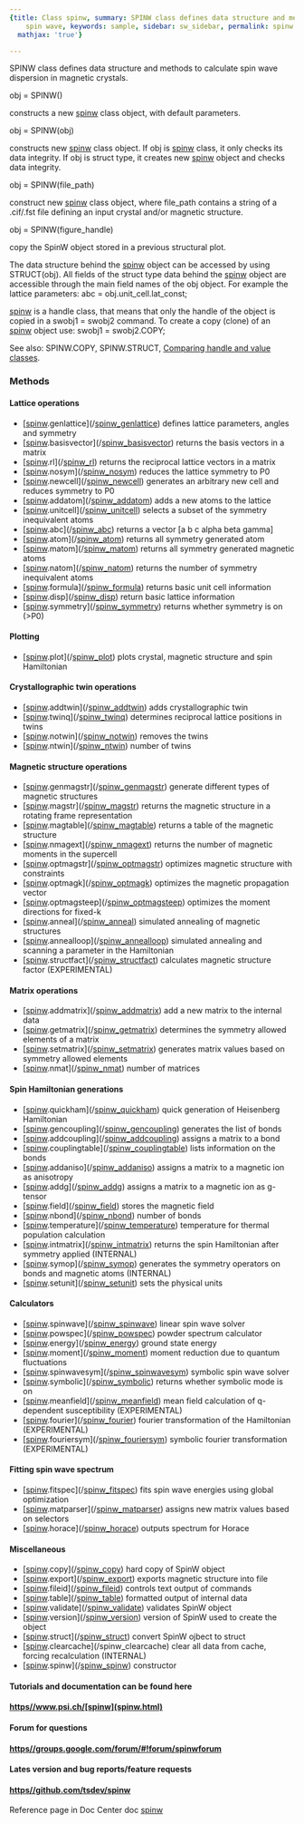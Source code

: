 ```yaml
---
{title: Class spinw, summary: SPINW class defines data structure and methods to calculate
    spin wave, keywords: sample, sidebar: sw_sidebar, permalink: spinw.html, folder: spinw,
  mathjax: 'true'}

---
```

SPINW class defines data structure and methods to calculate spin wave
dispersion in magnetic crystals.
 
obj = SPINW()
 
constructs a new [spinw](spinw.html) class object, with default parameters.
 
obj = SPINW(obj)
 
constructs new [spinw](spinw.html) class object. If obj is [spinw](spinw.html) class, it only
checks its data integrity. If obj is struct type, it creates new
[spinw](spinw.html) object and checks data integrity.
 
obj = SPINW(file_path)
 
construct new [spinw](spinw.html) class object, where file_path contains a string
of a .cif/.fst file defining an input crystal and/or magnetic
structure.
 
obj = SPINW(figure_handle)
 
copy the SpinW object stored in a previous structural plot.
 
The data structure behind the [spinw](spinw.html) object can be accessed by using
STRUCT(obj). All fields of the struct type data behind the [spinw](spinw.html)
object are accessible through the main field names of the obj object.
For example the lattice parameters:
  abc = obj.unit_cell.lat_const;
 
[spinw](spinw.html) is a handle class, that means that only the handle of the
object is copied in a swobj1 = swobj2 command. To create a copy
(clone) of an [spinw](spinw.html) object use:
   swobj1 = swobj2.COPY;
 
See also: SPINW.COPY, SPINW.STRUCT,
<a href='/Applications/MATLAB_R2012b.app/help/matlab/matlab_oop/comparing-handle-and-value-classes.html'>Comparing handle and value classes</a>.
 
### Methods
 
#### Lattice operations

* [[spinw](spinw.html).genlattice](/[spinw_genlattice](spinw_genlattice.html)) defines lattice parameters, angles and symmetry
* [[spinw](spinw.html).basisvector](/[spinw_basisvector](spinw_basisvector.html)) returns the basis vectors in a matrix
* [[spinw](spinw.html).rl](/[spinw_rl](spinw_rl.html)) returns the reciprocal lattice vectors in a matrix
* [[spinw](spinw.html).nosym](/[spinw_nosym](spinw_nosym.html)) reduces the lattice symmetry to P0
* [[spinw](spinw.html).newcell](/[spinw_newcell](spinw_newcell.html)) generates an arbitrary new cell and reduces symmetry to P0
* [[spinw](spinw.html).addatom](/[spinw_addatom](spinw_addatom.html)) adds a new atoms to the lattice
* [[spinw](spinw.html).unitcell](/[spinw_unitcell](spinw_unitcell.html)) selects a subset of the symmetry inequivalent atoms
* [[spinw](spinw.html).abc](/[spinw_abc](spinw_abc.html)) returns a vector [a b c alpha beta gamma]
* [[spinw](spinw.html).atom](/[spinw_atom](spinw_atom.html)) returns all symmetry generated atom
* [[spinw](spinw.html).matom](/[spinw_matom](spinw_matom.html)) returns all symmetry generated magnetic atoms
* [[spinw](spinw.html).natom](/[spinw_natom](spinw_natom.html)) returns the number of symmetry inequivalent atoms
* [[spinw](spinw.html).formula](/[spinw_formula](spinw_formula.html)) returns basic unit cell information
* [[spinw](spinw.html).disp](/[spinw_disp](spinw_disp.html)) return basic lattice information
* [[spinw](spinw.html).symmetry](/[spinw_symmetry](spinw_symmetry.html)) returns whether symmetry is on (>P0)
    
#### Plotting

* [[spinw](spinw.html).plot](/[spinw_plot](spinw_plot.html)) plots crystal, magnetic structure and spin Hamiltonian
 
#### Crystallographic twin operations

* [[spinw](spinw.html).addtwin](/[spinw_addtwin](spinw_addtwin.html)) adds crystallographic twin
* [[spinw](spinw.html).twinq](/[spinw_twinq](spinw_twinq.html)) determines reciprocal lattice positions in twins
* [[spinw](spinw.html).notwin](/[spinw_notwin](spinw_notwin.html)) removes the twins
* [[spinw](spinw.html).ntwin](/[spinw_ntwin](spinw_ntwin.html)) number of twins
 
#### Magnetic structure operations

* [[spinw](spinw.html).genmagstr](/[spinw_genmagstr](spinw_genmagstr.html)) generate different types of magnetic structures
* [[spinw](spinw.html).magstr](/[spinw_magstr](spinw_magstr.html)) returns the magnetic structure in a rotating frame representation
* [[spinw](spinw.html).magtable](/[spinw_magtable](spinw_magtable.html)) returns a table of the magnetic structure
* [[spinw](spinw.html).nmagext](/[spinw_nmagext](spinw_nmagext.html)) returns the number of magnetic moments in the supercell
* [[spinw](spinw.html).optmagstr](/[spinw_optmagstr](spinw_optmagstr.html)) optimizes magnetic structure with constraints
* [[spinw](spinw.html).optmagk](/[spinw_optmagk](spinw_optmagk.html)) optimizes the magnetic propagation vector
* [[spinw](spinw.html).optmagsteep](/[spinw_optmagsteep](spinw_optmagsteep.html)) optimizes the moment directions for fixed-k
* [[spinw](spinw.html).anneal](/[spinw_anneal](spinw_anneal.html)) simulated annealing of magnetic structures
* [[spinw](spinw.html).annealloop](/[spinw_annealloop](spinw_annealloop.html)) simulated annealing and scanning a parameter in the Hamiltonian
* [[spinw](spinw.html).structfact](/[spinw_structfact](spinw_structfact.html)) calculates magnetic structure factor (EXPERIMENTAL)
    
#### Matrix operations

* [[spinw](spinw.html).addmatrix](/[spinw_addmatrix](spinw_addmatrix.html)) add a new matrix to the internal data
* [[spinw](spinw.html).getmatrix](/[spinw_getmatrix](spinw_getmatrix.html)) determines the symmetry allowed elements of a matrix
* [[spinw](spinw.html).setmatrix](/[spinw_setmatrix](spinw_setmatrix.html)) generates matrix values based on symmetry allowed elements
* [[spinw](spinw.html).nmat](/[spinw_nmat](spinw_nmat.html)) number of matrices
    
#### Spin Hamiltonian generations

* [[spinw](spinw.html).quickham](/[spinw_quickham](spinw_quickham.html)) quick generation of Heisenberg Hamiltonian
* [[spinw](spinw.html).gencoupling](/[spinw_gencoupling](spinw_gencoupling.html)) generates the list of bonds
* [[spinw](spinw.html).addcoupling](/[spinw_addcoupling](spinw_addcoupling.html)) assigns a matrix to a bond
* [[spinw](spinw.html).couplingtable](/[spinw_couplingtable](spinw_couplingtable.html)) lists information on the bonds
* [[spinw](spinw.html).addaniso](/[spinw_addaniso](spinw_addaniso.html)) assigns a matrix to a magnetic ion as anisotropy
* [[spinw](spinw.html).addg](/[spinw_addg](spinw_addg.html)) assigns a matrix to a magnetic ion as g-tensor
* [[spinw](spinw.html).field](/[spinw_field](spinw_field.html)) stores the magnetic field
* [[spinw](spinw.html).nbond](/[spinw_nbond](spinw_nbond.html)) number of bonds
* [[spinw](spinw.html).temperature](/[spinw_temperature](spinw_temperature.html)) temperature for thermal population calculation
* [[spinw](spinw.html).intmatrix](/[spinw_intmatrix](spinw_intmatrix.html)) returns the spin Hamiltonian after symmetry applied (INTERNAL)
* [[spinw](spinw.html).symop](/[spinw_symop](spinw_symop.html)) generates the symmetry operators on bonds and magnetic atoms (INTERNAL)
* [[spinw](spinw.html).setunit](/[spinw_setunit](spinw_setunit.html)) sets the physical units
    
#### Calculators

* [[spinw](spinw.html).spinwave](/[spinw_spinwave](spinw_spinwave.html)) linear spin wave solver
* [[spinw](spinw.html).powspec](/[spinw_powspec](spinw_powspec.html)) powder spectrum calculator
* [[spinw](spinw.html).energy](/[spinw_energy](spinw_energy.html)) ground state energy
* [[spinw](spinw.html).moment](/[spinw_moment](spinw_moment.html)) moment reduction due to quantum fluctuations
* [[spinw](spinw.html).spinwavesym](/[spinw_spinwavesym](spinw_spinwavesym.html)) symbolic spin wave solver
* [[spinw](spinw.html).symbolic](/[spinw_symbolic](spinw_symbolic.html)) returns whether symbolic mode is on
* [[spinw](spinw.html).meanfield](/[spinw_meanfield](spinw_meanfield.html)) mean field calculation of q-dependent susceptibility (EXPERIMENTAL)
* [[spinw](spinw.html).fourier](/[spinw_fourier](spinw_fourier.html)) fourier transformation of the Hamiltonian (EXPERIMENTAL)
* [[spinw](spinw.html).fouriersym](/[spinw_fouriersym](spinw_fouriersym.html)) symbolic fourier transformation (EXPERIMENTAL)
 
#### Fitting spin wave spectrum

* [[spinw](spinw.html).fitspec](/[spinw_fitspec](spinw_fitspec.html)) fits spin wave energies using global optimization
* [[spinw](spinw.html).matparser](/[spinw_matparser](spinw_matparser.html)) assigns new matrix values based on selectors
* [[spinw](spinw.html).horace](/[spinw_horace](spinw_horace.html)) outputs spectrum for Horace
    
#### Miscellaneous

* [[spinw](spinw.html).copy](/[spinw_copy](spinw_copy.html)) hard copy of SpinW object
* [[spinw](spinw.html).export](/[spinw_export](spinw_export.html)) exports magnetic structure into file
* [[spinw](spinw.html).fileid](/[spinw_fileid](spinw_fileid.html)) controls text output of commands
* [[spinw](spinw.html).table](/[spinw_table](spinw_table.html)) formatted output of internal data
* [[spinw](spinw.html).validate](/[spinw_validate](spinw_validate.html)) validates SpinW object
* [[spinw](spinw.html).version](/[spinw_version](spinw_version.html)) version of SpinW used to create the object
* [[spinw](spinw.html).struct](/[spinw_struct](spinw_struct.html)) convert SpinW ojbect to struct
* [[spinw](spinw.html).clearcache](/spinw_clearcache) clear all data from cache, forcing recalculation (INTERNAL)
* [[spinw](spinw.html).spinw](/[spinw_spinw](spinw_spinw.html)) constructor
 
 
#### Tutorials and documentation can be found here
#### <a href='https//www.psi.ch/[spinw](spinw.html)'>https//www.psi.ch/[spinw](spinw.html)</a>
#### Forum for questions
#### <a href='https//groups.google.com/forum/#!forum/spinwforum'>https//groups.google.com/forum/#!forum/spinwforum</a>
#### Lates version and bug reports/feature requests
#### <a href='https//github.com/tsdev/[spinw](spinw.html)'>https//github.com/tsdev/[spinw](spinw.html)</a>
 
  Reference page in Doc Center
     doc [spinw](spinw.html)


